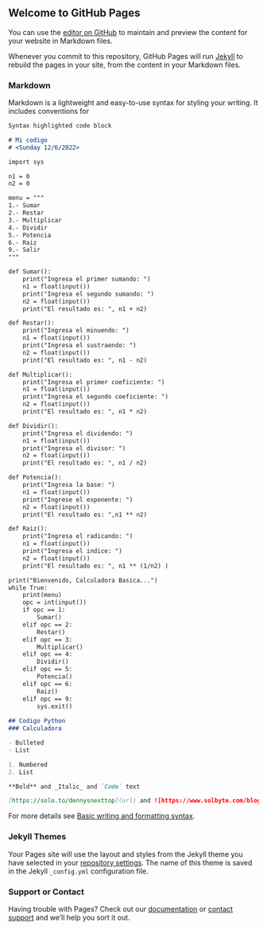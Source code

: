 ## Welcome to GitHub Pages

You can use the [editor on GitHub](https://github.com/Dennysnexttop/calculadora1.1/edit/gh-pages/index.md) to maintain and preview the content for your website in Markdown files.

Whenever you commit to this repository, GitHub Pages will run [Jekyll](https://jekyllrb.com/) to rebuild the pages in your site, from the content in your Markdown files.

### Markdown

Markdown is a lightweight and easy-to-use syntax for styling your writing. It includes conventions for

```markdown
Syntax highlighted code block

# Mi codigo
# <Sunday 12/6/2022>

import sys

n1 = 0
n2 = 0

menu = """
1.- Sumar
2.- Restar
3.- Multiplicar
4.- Dividir
5.- Potencia
6.- Raiz
9.- Salir
"""

def Sumar():
    print("Ingresa el primer sumando: ")
    n1 = float(input())
    print("Ingresa el segundo sumando: ")
    n2 = float(input())
    print("El resultado es: ", n1 + n2)

def Restar():
    print("Ingresa el minuendo: ")
    n1 = float(input())
    print("Ingresa el sustraendo: ")
    n2 = float(input())
    print("El resultado es: ", n1 - n2)

def Multiplicar():
    print("Ingresa el primer coeficiente: ")
    n1 = float(input())
    print("Ingresa el segundo coeficiente: ")
    n2 = float(input())
    print("El resultado es: ", n1 * n2)

def Dividir():
    print("Ingresa el dividendo: ")
    n1 = float(input())
    print("Ingresa el divisor: ")
    n2 = float(input())
    print("El resultado es: ", n1 / n2)

def Potencia():
    print("Ingresa la base: ")
    n1 = float(input())
    print("Ingrese el exponente: ")
    n2 = float(input())
    print("El resultado es: ",n1 ** n2)

def Raiz():
    print("Ingresa el radicando: ")
    n1 = float(input())
    print("Ingresa el indice: ")
    n2 = float(input())
    print("El resultado es: ", n1 ** (1/n2) )

print("Bienvenido, Calculadora Basica...")
while True:
    print(menu)
    opc = int(input())
    if opc == 1:
        Sumar()
    elif opc == 2:
        Restar()
    elif opc == 3:
        Multiplicar()
    elif opc == 4:
        Dividir()
    elif opc == 5:
        Potencia()
    elif opc == 6:
        Raiz()
    elif opc == 9:
        sys.exit()
    
## Codigo Python
### Calculadora

- Bulleted
- List

1. Numbered
2. List

**Bold** and _Italic_ and `Code` text

[https://solo.to/dennysnexttop](url) and ![https://www.solbyte.com/blog/wp-content/uploads/desarrollo-web-a-medida.png](src)
```

For more details see [Basic writing and formatting syntax](https://docs.github.com/en/github/writing-on-github/getting-started-with-writing-and-formatting-on-github/basic-writing-and-formatting-syntax).

### Jekyll Themes

Your Pages site will use the layout and styles from the Jekyll theme you have selected in your [repository settings](https://github.com/Dennysnexttop/calculadora1.1/settings/pages). The name of this theme is saved in the Jekyll `_config.yml` configuration file.

### Support or Contact

Having trouble with Pages? Check out our [documentation](https://docs.github.com/categories/github-pages-basics/) or [contact support](https://support.github.com/contact) and we’ll help you sort it out.
